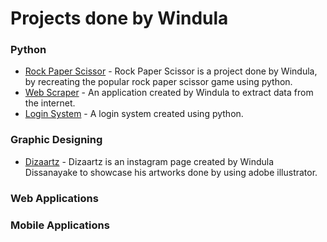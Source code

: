 # Projects done by Windula

### Python

- [Rock Paper Scissor](https://github.com/windula/rock-paper-scissor.git) - Rock Paper Scissor is a project done by Windula, by recreating the popular rock paper scissor game using python.
- [Web Scraper](https://github.com/windula/web-scraper.git) - An application created by Windula to extract data from the internet.
- [Login System](https://github.com/windula/Login-system.git) - A login system created using python.


### Graphic Designing

- [Dizaartz](https://www.instagram.com/dizaartz/) - Dizaartz is an instagram page created by Windula Dissanayake to showcase his artworks done by using adobe illustrator.

### Web Applications

### Mobile Applications

